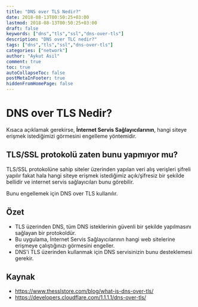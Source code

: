 ```yaml
---
title: "DNS over TLS Nedir?"
date: 2018-08-13T00:50:25+03:00
lastmod: 2018-08-13T00:50:25+03:00
draft: false
keywords: ["dns","tls","ssl","dns-over-tls"]
description: "DNS over TLC nedir?"
tags: ["dns","tls","ssl","dns-over-tls"]
categories: ["network"]
author: "Aykut Asil"
comment: true
toc: true
autoCollapseToc: false
postMetaInFooter: true
hiddenFromHomePage: false
---
```


# DNS over TLS Nedir?

Kısaca açıklamak gerekirse, **İnternet Servis Sağlayıcılarının**, hangi siteye erişmek istediğimizi görmesini engelleme yöntemidir.

## TLS/SSL protokolü zaten bunu yapmıyor mu?

TLS/SSL protokolüne sahip siteler üzerinden yapılan veri alış verişleri şifreli yapılır fakat hala hangi siteye erişmek istediğimiz açık/şifresiz bir şekilde bellidir ve internet servis sağlayıcıları bunu görebilir.

Bunu engellemek için DNS over TLS kullanılır.

## Özet

- TLS üzerinden DNS, tüm DNS isteklerinin güvenli bir şekilde yapılmasını sağlayan bir protokoldür.
- Bu uygulama, İnternet Servis Sağlayıcılarının hangi web sitelerine erişmeye çalıştığınızı görmesini engeller.
- DNS'i TLS üzerinden kullanmak için DNS servisinizin bunu desteklemesi gerekir.

## Kaynak

- <https://www.thesslstore.com/blog/what-is-dns-over-tls/>
- <https://developers.cloudflare.com/1.1.1.1/dns-over-tls/>